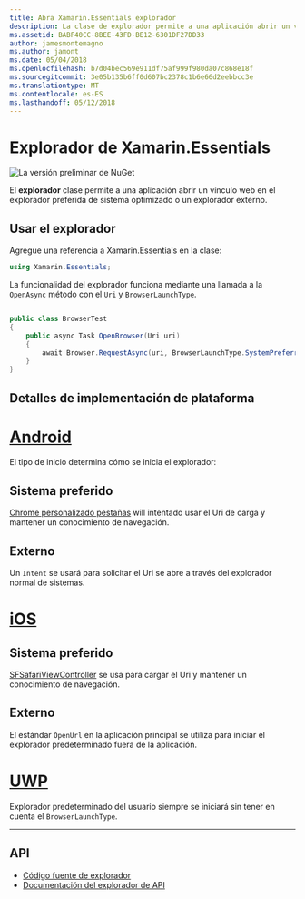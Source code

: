 ```yaml
---
title: Abra Xamarin.Essentials explorador
description: La clase de explorador permite a una aplicación abrir un vínculo web en el explorador preferida de sistema optimizado o un explorador externo.
ms.assetid: BABF40CC-8BEE-43FD-BE12-6301DF27DD33
author: jamesmontemagno
ms.author: jamont
ms.date: 05/04/2018
ms.openlocfilehash: b7d04bec569e911df75af999f980da07c868e18f
ms.sourcegitcommit: 3e05b135b6ff0d607bc2378c1b6e66d2eebbcc3e
ms.translationtype: MT
ms.contentlocale: es-ES
ms.lasthandoff: 05/12/2018
---
```

# <a name="xamarinessentials-browser"></a>Explorador de Xamarin.Essentials

![La versión preliminar de NuGet](~/media/shared/pre-release.png)

El **explorador** clase permite a una aplicación abrir un vínculo web en el explorador preferida de sistema optimizado o un explorador externo.

## <a name="using-browser"></a>Usar el explorador

Agregue una referencia a Xamarin.Essentials en la clase:

```csharp
using Xamarin.Essentials;
```

La funcionalidad del explorador funciona mediante una llamada a la `OpenAsync` método con el `Uri` y `BrowserLaunchType`.

```csharp

public class BrowserTest
{
    public async Task OpenBrowser(Uri uri)
    {
        await Browser.RequestAsync(uri, BrowserLaunchType.SystemPreferred);
    }
}
```

## <a name="platform-implementation-specifics"></a>Detalles de implementación de plataforma

# <a name="androidtabandroid"></a>[Android](#tab/android)

El tipo de inicio determina cómo se inicia el explorador:

## <a name="system-preferred"></a>Sistema preferido

[Chrome personalizado pestañas](https://developer.chrome.com/multidevice/android/customtabs) will intentado usar el Uri de carga y mantener un conocimiento de navegación.

## <a name="external"></a>Externo

Un `Intent` se usará para solicitar el Uri se abre a través del explorador normal de sistemas.

# <a name="iostabios"></a>[iOS](#tab/ios)

## <a name="system-preferred"></a>Sistema preferido

[SFSafariViewController](https://developer.xamarin.com/api/type/SafariServices.SFSafariViewController/) se usa para cargar el Uri y mantener un conocimiento de navegación.

## <a name="external"></a>Externo

El estándar `OpenUrl` en la aplicación principal se utiliza para iniciar el explorador predeterminado fuera de la aplicación.

# <a name="uwptabuwp"></a>[UWP](#tab/uwp)

Explorador predeterminado del usuario siempre se iniciará sin tener en cuenta el `BrowserLaunchType`.

--------------

## <a name="api"></a>API

- [Código fuente de explorador](https://github.com/xamarin/Essentials/tree/master/Xamarin.Essentials/Browser)
- [Documentación del explorador de API](xref:Xamarin.Essentials.Browser)
